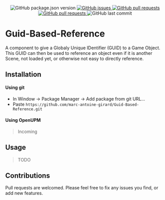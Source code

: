 <p align="center">
    <img alt="GitHub package.json version" src ="https://img.shields.io/github/package-json/v/marc-antoine-girard/Guid-Based-Reference" />
    <a href="https://github.com/marc-antoine-girard/Guid-Based-Reference/issues">
        <img alt="GitHub issues" src ="https://img.shields.io/github/issues/marc-antoine-girard/Guid-Based-Reference" />
    </a>
    <a href="https://github.com/marc-antoine-girard/Guid-Based-Reference/pulls">
        <img alt="GitHub pull requests" src ="https://img.shields.io/github/issues-pr/marc-antoine-girard/Guid-Based-Reference" />
    </a>
    <a href="https://img.shields.io/github/license/marc-antoine-girard/Guid-Based-Reference">
        <img alt="GitHub pull requests" src ="https://img.shields.io/static/v1?label=License&message=Unity Technologies ApS&color=green" />
    </a>
    <img alt="GitHub last commit" src ="https://img.shields.io/github/last-commit/marc-antoine-girard/Guid-Based-Reference" />
</p>

# Guid-Based-Reference

A component to give a Globaly Unique IDentifier (GUID) to a Game Object. This GUID can then be used to reference an object even if it is another Scene, not loaded yet, or otherwise not easy to directly reference.

## Installation

#### Using git

- In Window -> Package Manager -> Add package from git URL...
- Paste `https://github.com/marc-antoine-girard/Guid-Based-Reference.git`

#### Using OpenUPM

> Incoming

## Usage

> TODO

## Contributions

Pull requests are welcomed. Please feel free to fix any issues you find, or add new features.
